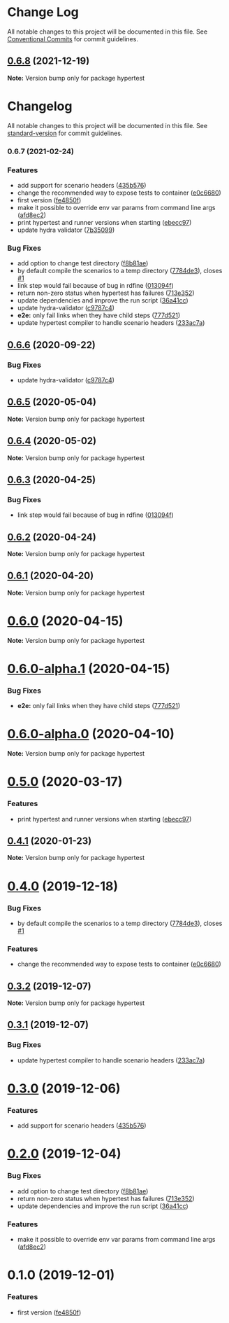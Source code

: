 # Change Log

All notable changes to this project will be documented in this file.
See [Conventional Commits](https://conventionalcommits.org) for commit guidelines.

## [0.6.8](https://github.com/hypermedia-app/hypertest-docker/compare/hypertest@0.6.7...hypertest@0.6.8) (2021-12-19)

**Note:** Version bump only for package hypertest





# Changelog

All notable changes to this project will be documented in this file. See [standard-version](https://github.com/conventional-changelog/standard-version) for commit guidelines.

### 0.6.7 (2021-02-24)


### Features

* add support for scenario headers ([435b576](https://github.com/hypermedia-app/hypertest-docker/commit/435b576ff1f9206c64ce1b6d72b3d22a57bc027c))
* change the recommended way to expose tests to container ([e0c6680](https://github.com/hypermedia-app/hypertest-docker/commit/e0c6680c228c0fde92874b2bcefdef3d53480799))
* first version ([fe4850f](https://github.com/hypermedia-app/hypertest-docker/commit/fe4850f11e63415240a21533dac963379e8a6259))
* make it possible to override env var params from command line args ([afd8ec2](https://github.com/hypermedia-app/hypertest-docker/commit/afd8ec21c3ddce89365d132ec91d261f729a15d6))
* print hypertest and runner versions when starting ([ebecc97](https://github.com/hypermedia-app/hypertest-docker/commit/ebecc976b2c07557659b4320d4240703be1e2953))
* update hydra validator ([7b35099](https://github.com/hypermedia-app/hypertest-docker/commit/7b35099cb00eab2d0dec71943a389a841e8a4ea3))


### Bug Fixes

* add option to change test directory ([f8b81ae](https://github.com/hypermedia-app/hypertest-docker/commit/f8b81aec326ab11feb00fc51ea46ddda30bec7a4))
* by default compile the scenarios to a temp directory ([7784de3](https://github.com/hypermedia-app/hypertest-docker/commit/7784de3a37d32dfd3c81fe787e29f574c428bca4)), closes [#1](https://github.com/hypermedia-app/hypertest-docker/issues/1)
* link step would fail because of bug in rdfine ([013094f](https://github.com/hypermedia-app/hypertest-docker/commit/013094fb70e4c68e5dc6adf94fd3fde993e282ca))
* return non-zero status when hypertest has failures ([713e352](https://github.com/hypermedia-app/hypertest-docker/commit/713e352148bd54d52fcf0edf57791c5c7337af60))
* update dependencies and improve the run script ([36a41cc](https://github.com/hypermedia-app/hypertest-docker/commit/36a41ccc251e7122156db911f3d534c830c58773))
* update hydra-validator ([c9787c4](https://github.com/hypermedia-app/hypertest-docker/commit/c9787c4327b6e2465da9b3fc0b2bcd0a9fe4ec48))
* **e2e:** only fail links when they have child steps ([777d521](https://github.com/hypermedia-app/hypertest-docker/commit/777d521c25b61dcce1cc0a5928578ff11bd164cb))
* update hypertest compiler to handle scenario headers ([233ac7a](https://github.com/hypermedia-app/hypertest-docker/commit/233ac7a887bd6ef5bbb36615189d7bdd6d0b0adb))

## [0.6.6](https://github.com/hypermedia-app/hypertest-docker/compare/hypertest@0.6.5...hypertest@0.6.6) (2020-09-22)


### Bug Fixes

* update hydra-validator ([c9787c4](https://github.com/hypermedia-app/hypertest-docker/commit/c9787c4327b6e2465da9b3fc0b2bcd0a9fe4ec48))





## [0.6.5](https://github.com/hypermedia-app/hypertest-docker/compare/hypertest@0.6.4...hypertest@0.6.5) (2020-05-04)

**Note:** Version bump only for package hypertest





## [0.6.4](https://github.com/hypermedia-app/hypertest-docker/compare/hypertest@0.6.3...hypertest@0.6.4) (2020-05-02)

**Note:** Version bump only for package hypertest





## [0.6.3](https://github.com/hypermedia-app/hypertest-docker/compare/hypertest@0.6.2...hypertest@0.6.3) (2020-04-25)


### Bug Fixes

* link step would fail because of bug in rdfine ([013094f](https://github.com/hypermedia-app/hypertest-docker/commit/013094fb70e4c68e5dc6adf94fd3fde993e282ca))





## [0.6.2](https://github.com/hypermedia-app/hypertest-docker/compare/hypertest@0.6.1...hypertest@0.6.2) (2020-04-24)

**Note:** Version bump only for package hypertest





## [0.6.1](https://github.com/hypermedia-app/hypertest-docker/compare/hypertest@0.6.0...hypertest@0.6.1) (2020-04-20)

**Note:** Version bump only for package hypertest





# [0.6.0](https://github.com/hypermedia-app/hypertest-docker/compare/hypertest@0.6.0-alpha.1...hypertest@0.6.0) (2020-04-15)

**Note:** Version bump only for package hypertest





# [0.6.0-alpha.1](https://github.com/hypermedia-app/hypertest-docker/compare/hypertest@0.6.0-alpha.0...hypertest@0.6.0-alpha.1) (2020-04-15)


### Bug Fixes

* **e2e:** only fail links when they have child steps ([777d521](https://github.com/hypermedia-app/hypertest-docker/commit/777d521c25b61dcce1cc0a5928578ff11bd164cb))





# [0.6.0-alpha.0](https://github.com/hypermedia-app/hypertest-docker/compare/hypertest@0.5.0...hypertest@0.6.0-alpha.0) (2020-04-10)

**Note:** Version bump only for package hypertest





# [0.5.0](https://github.com/hypermedia-app/hypertest-docker/compare/hypertest@0.4.1...hypertest@0.5.0) (2020-03-17)


### Features

* print hypertest and runner versions when starting ([ebecc97](https://github.com/hypermedia-app/hypertest-docker/commit/ebecc976b2c07557659b4320d4240703be1e2953))





## [0.4.1](https://github.com/hypermedia-app/hypertest-docker/compare/hypertest@0.4.0...hypertest@0.4.1) (2020-01-23)

**Note:** Version bump only for package hypertest





# [0.4.0](https://github.com/hypermedia-app/hypertest-docker/compare/hypertest@0.3.2...hypertest@0.4.0) (2019-12-18)


### Bug Fixes

* by default compile the scenarios to a temp directory ([7784de3](https://github.com/hypermedia-app/hypertest-docker/commit/7784de3)), closes [#1](https://github.com/hypermedia-app/hypertest-docker/issues/1)


### Features

* change the recommended way to expose tests to container ([e0c6680](https://github.com/hypermedia-app/hypertest-docker/commit/e0c6680))





## [0.3.2](https://github.com/hypermedia-app/hypertest-docker/compare/hypertest@0.3.1...hypertest@0.3.2) (2019-12-07)

**Note:** Version bump only for package hypertest





## [0.3.1](https://github.com/hypermedia-app/hypertest-docker/compare/hypertest@0.3.0...hypertest@0.3.1) (2019-12-07)


### Bug Fixes

* update hypertest compiler to handle scenario headers ([233ac7a](https://github.com/hypermedia-app/hypertest-docker/commit/233ac7a887bd6ef5bbb36615189d7bdd6d0b0adb))





# [0.3.0](https://github.com/hypermedia-app/hypertest-docker/compare/hypertest@0.2.0...hypertest@0.3.0) (2019-12-06)


### Features

* add support for scenario headers ([435b576](https://github.com/hypermedia-app/hypertest-docker/commit/435b576ff1f9206c64ce1b6d72b3d22a57bc027c))





# [0.2.0](https://github.com/hypermedia-app/hypertest-docker/compare/hypertest@0.1.0...hypertest@0.2.0) (2019-12-04)


### Bug Fixes

* add option to change test directory ([f8b81ae](https://github.com/hypermedia-app/hypertest-docker/commit/f8b81aec326ab11feb00fc51ea46ddda30bec7a4))
* return non-zero status when hypertest has failures ([713e352](https://github.com/hypermedia-app/hypertest-docker/commit/713e352148bd54d52fcf0edf57791c5c7337af60))
* update dependencies and improve the run script ([36a41cc](https://github.com/hypermedia-app/hypertest-docker/commit/36a41ccc251e7122156db911f3d534c830c58773))


### Features

* make it possible to override env var params from command line args ([afd8ec2](https://github.com/hypermedia-app/hypertest-docker/commit/afd8ec21c3ddce89365d132ec91d261f729a15d6))





# 0.1.0 (2019-12-01)


### Features

* first version ([fe4850f](https://github.com/hypermedia-app/hypertest-docker/commit/fe4850f11e63415240a21533dac963379e8a6259))
